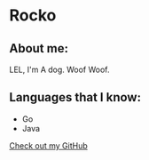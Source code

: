 # Rocko

## About me:

LEL, I'm A dog. Woof Woof.


## Languages that I know:
- Go
- Java


[Check out my GitHub](https://github.com/RockoCC)
